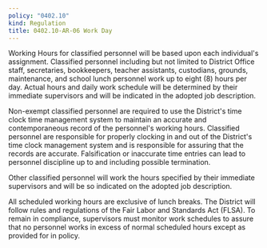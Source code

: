 ```yaml
---
policy: "0402.10"
kind: Regulation
title: 0402.10-AR-06 Work Day
---
```



Working Hours for classified personnel will be based upon each individual's assignment.  Classified personnel including but not limited to District Office staff, secretaries, bookkeepers, teacher assistants, custodians, grounds, maintenance, and school lunch personnel work up to eight (8) hours per day. Actual hours and daily work schedule will be determined by their immediate supervisors and will be indicated in the adopted job description.

Non-exempt classified personnel are required to use the District's time clock time management system to maintain an accurate and contemporaneous record of the personnel's working hours. Classified personnel are responsible for properly clocking in and out of the District's time clock management system and is responsible for assuring that the records are accurate. Falsification or inaccurate time entries can lead to personnel discipline up to and including possible termination.


Other classified personnel will work the hours specified by their immediate supervisors and will be so indicated on the adopted job description.

All scheduled working hours are exclusive of lunch breaks. The District will follow rules and regulations of the Fair Labor and Standards Act (FLSA). To remain in compliance, supervisors must monitor work schedules to assure that no personnel works in excess of normal scheduled hours except as provided for in policy.